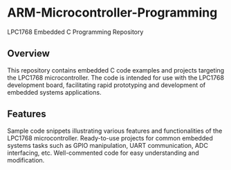 # ARM-Microcontroller-Programming

LPC1768 Embedded C Programming Repository
## Overview
This repository contains embedded C code examples and projects targeting the LPC1768 microcontroller. The code is intended for use with the LPC1768 development board, facilitating rapid prototyping and development of embedded systems applications.
## Features
Sample code snippets illustrating various features and functionalities of the LPC1768 microcontroller.
Ready-to-use projects for common embedded systems tasks such as GPIO manipulation, UART communication, ADC interfacing, etc.
Well-commented code for easy understanding and modification.
